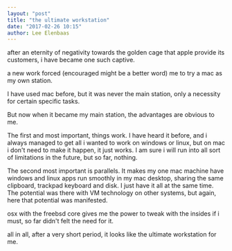 ```yaml
---
layout: "post"
title: "the ultimate workstation"
date: "2017-02-26 10:15"
author: Lee Elenbaas
---
```


after an eternity of negativity towards the golden cage that apple provide its customers, i have became one such captive.

a new work forced (encouraged might be a better word) me to try a mac as my own station.

I have used mac before, but it was never the main station, only a necessity for certain specific tasks.

But now when it became my main station, the advantages are obvious to me.

The first and most important, things work. I have heard it before, and i always managed to get all i wanted to work on windows or linux, but on mac i don't need to make it happen, it just works. I am sure i will run into all sort of limitations in the future, but so far, nothing.

The second most important is parallels. It makes my one mac machine have windows and linux apps run smoothly in my mac desktop, sharing the same clipboard, trackpad keyboard and disk. I just have it all at the same time. The potential was there with VM technology on other systems, but again, here that potential was manifested.

osx with the freebsd core gives me the power to tweak with the insides if i must, so far didn't felt the need for it.

all in all, after a very short period, it looks like the ultimate workstation for me.
